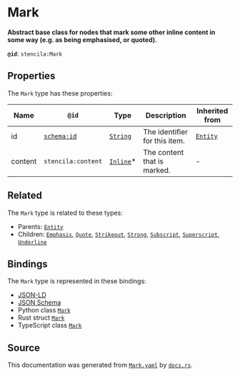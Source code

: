 # Mark

**Abstract base class for nodes that mark some other inline content
in some way (e.g. as being emphasised, or quoted).**

**`@id`**: `stencila:Mark`

## Properties

The `Mark` type has these properties:

| Name    | `@id`                                | Type                                                                                              | Description                   | Inherited from                                                                                   |
| ------- | ------------------------------------ | ------------------------------------------------------------------------------------------------- | ----------------------------- | ------------------------------------------------------------------------------------------------ |
| id      | [`schema:id`](https://schema.org/id) | [`String`](https://github.com/stencila/stencila/blob/main/docs/reference/schema/data/string.md)   | The identifier for this item. | [`Entity`](https://github.com/stencila/stencila/blob/main/docs/reference/schema/other/entity.md) |
| content | `stencila:content`                   | [`Inline`](https://github.com/stencila/stencila/blob/main/docs/reference/schema/prose/inline.md)* | The content that is marked.   | -                                                                                                |

## Related

The `Mark` type is related to these types:

- Parents: [`Entity`](https://github.com/stencila/stencila/blob/main/docs/reference/schema/other/entity.md)
- Children: [`Emphasis`](https://github.com/stencila/stencila/blob/main/docs/reference/schema/prose/emphasis.md), [`Quote`](https://github.com/stencila/stencila/blob/main/docs/reference/schema/prose/quote.md), [`Strikeout`](https://github.com/stencila/stencila/blob/main/docs/reference/schema/prose/strikeout.md), [`Strong`](https://github.com/stencila/stencila/blob/main/docs/reference/schema/prose/strong.md), [`Subscript`](https://github.com/stencila/stencila/blob/main/docs/reference/schema/prose/subscript.md), [`Superscript`](https://github.com/stencila/stencila/blob/main/docs/reference/schema/prose/superscript.md), [`Underline`](https://github.com/stencila/stencila/blob/main/docs/reference/schema/prose/underline.md)

## Bindings

The `Mark` type is represented in these bindings:

- [JSON-LD](https://stencila.dev/Mark.jsonld)
- [JSON Schema](https://stencila.dev/Mark.schema.json)
- Python class [`Mark`](https://github.com/stencila/stencila/blob/main/python/python/stencila/types/mark.py)
- Rust struct [`Mark`](https://github.com/stencila/stencila/blob/main/rust/schema/src/types/mark.rs)
- TypeScript class [`Mark`](https://github.com/stencila/stencila/blob/main/typescript/src/types/Mark.ts)

## Source

This documentation was generated from [`Mark.yaml`](https://github.com/stencila/stencila/blob/main/schema/Mark.yaml) by [`docs.rs`](https://github.com/stencila/stencila/blob/main/rust/schema-gen/src/docs.rs).